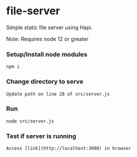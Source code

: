 # file-server
Simple static file server using Hapi.

Note: Requires node 12 or greater

### Setup/Install node modules
```
npm i
```

### Change directory to serve
```
Update path on line 28 of src/server.js
```

### Run
```
node src/server.js
```

### Test if server is running
```Access [link](http://localhost:3000) in browser```
